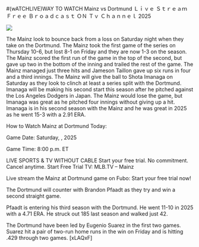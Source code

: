 #(wATCHLIVE)WAY TO WATCH Mainz vs Dortmund Ｌｉｖｅ Ｓｔｒｅａｍ Ｆｒｅｅ Ｂｒｏａｄｃａｓｔ ＯＮ Ｔｖ Ｃｈａｎｎｅｌ  2025  
  
  
[![](https://i.imgur.com/qSNzIqt.png)](https://movie.rssnews.media/tnRGqVl.php)  
  
The Mainz look to bounce back from a loss on Saturday night when they take on the Dortmund. The Mainz took the first game of the series on Thursday 10-6, but lost 8-1 on Friday and they are now 1-3 on the season. The Mainz scored the first run of the game in the top of the second, but gave up two in the bottom of the inning and trailed the rest of the game. The Mainz managed just three hits and Jameson Taillon gave up six runs in four and a third innings. The Mainz will give the ball to Shota Imanaga on Saturday as they look to clinch at least a series split with the Dortmund. Imanaga will be making his second start this season after he pitched against the Los Angeles Dodgers in Japan. The Mainz would lose the game, but Imanaga was great as he pitched four innings without giving up a hit. Imanaga is in his second season with the Mainz and he was great in 2025 as he went 15-3 with a 2.91 ERA.

How to Watch Mainz at Dortmund Today:

Game Date: Saturday, , 2025

Game Time: 8:00 p.m. ET

LIVE SPORTS & TV WITHOUT CABLE
Start your free trial. No commitment. Cancel anytime.
Start Free Trial
TV: MLB.TV – Mainz

Live stream the Mainz at Dortmund game on Fubo: Start your free trial now!

The Dortmund will counter with Brandon Pfaadt as they try and win a second straight game.

Pfaadt is entering his third season with the Dortmund. He went 11-10 in 2025 with a 4.71 ERA. He struck out 185 last season and walked just 42.

The Dortmund have been led by Eugenio Suarez in the first two games. Suarez hit a pair of two-run home runs in the win on Friday and is hitting .429 through two games. [xLAQxF]